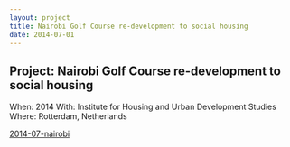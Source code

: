 ```yaml
---
layout: project
title: Nairobi Golf Course re-development to social housing
date: 2014-07-01
---
```


## Project: Nairobi Golf Course re-development to social housing
When: 2014
With: Institute for Housing and Urban Development Studies
Where: Rotterdam, Netherlands

[2014-07-nairobi](https://res.cloudinary.com/dxbk4zeyc/image/upload/v1691313908/Projects%20-%20Github%20pages/2014-07-nairobi.png)



